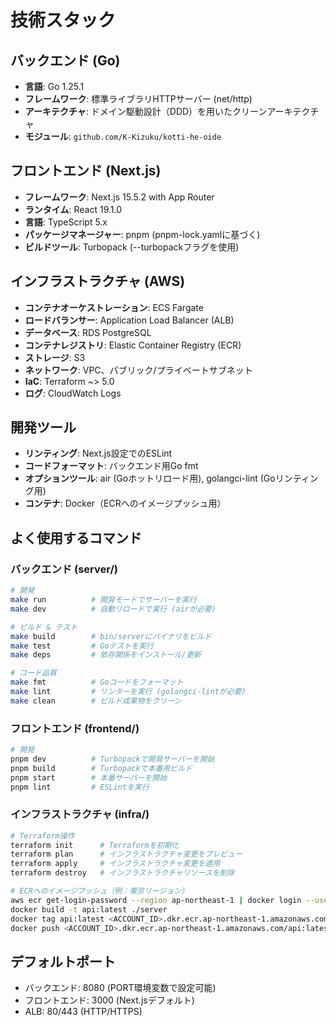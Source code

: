 # 技術スタック

## バックエンド (Go)
- **言語**: Go 1.25.1
- **フレームワーク**: 標準ライブラリHTTPサーバー (net/http)
- **アーキテクチャ**: ドメイン駆動設計（DDD）を用いたクリーンアーキテクチャ
- **モジュール**: `github.com/K-Kizuku/kotti-he-oide`

## フロントエンド (Next.js)
- **フレームワーク**: Next.js 15.5.2 with App Router
- **ランタイム**: React 19.1.0
- **言語**: TypeScript 5.x
- **パッケージマネージャー**: pnpm (pnpm-lock.yamlに基づく)
- **ビルドツール**: Turbopack (--turbopackフラグを使用)

## インフラストラクチャ (AWS)
- **コンテナオーケストレーション**: ECS Fargate
- **ロードバランサー**: Application Load Balancer (ALB)
- **データベース**: RDS PostgreSQL
- **コンテナレジストリ**: Elastic Container Registry (ECR)
- **ストレージ**: S3
- **ネットワーク**: VPC、パブリック/プライベートサブネット
- **IaC**: Terraform ~> 5.0
- **ログ**: CloudWatch Logs

## 開発ツール
- **リンティング**: Next.js設定でのESLint
- **コードフォーマット**: バックエンド用Go fmt
- **オプションツール**: air (Goホットリロード用), golangci-lint (Goリンティング用)
- **コンテナ**: Docker（ECRへのイメージプッシュ用）

## よく使用するコマンド

### バックエンド (server/)
```bash
# 開発
make run          # 開発モードでサーバーを実行
make dev          # 自動リロードで実行 (airが必要)

# ビルド & テスト
make build        # bin/serverにバイナリをビルド
make test         # Goテストを実行
make deps         # 依存関係をインストール/更新

# コード品質
make fmt          # Goコードをフォーマット
make lint         # リンターを実行 (golangci-lintが必要)
make clean        # ビルド成果物をクリーン
```

### フロントエンド (frontend/)
```bash
# 開発
pnpm dev          # Turbopackで開発サーバーを開始
pnpm build        # Turbopackで本番用ビルド
pnpm start        # 本番サーバーを開始
pnpm lint         # ESLintを実行
```

### インフラストラクチャ (infra/)
```bash
# Terraform操作
terraform init      # Terraformを初期化
terraform plan      # インフラストラクチャ変更をプレビュー
terraform apply     # インフラストラクチャ変更を適用
terraform destroy   # インフラストラクチャリソースを削除

# ECRへのイメージプッシュ（例：東京リージョン）
aws ecr get-login-password --region ap-northeast-1 | docker login --username AWS --password-stdin <ACCOUNT_ID>.dkr.ecr.ap-northeast-1.amazonaws.com
docker build -t api:latest ./server
docker tag api:latest <ACCOUNT_ID>.dkr.ecr.ap-northeast-1.amazonaws.com/api:latest
docker push <ACCOUNT_ID>.dkr.ecr.ap-northeast-1.amazonaws.com/api:latest
```

## デフォルトポート
- バックエンド: 8080 (PORT環境変数で設定可能)
- フロントエンド: 3000 (Next.jsデフォルト)
- ALB: 80/443 (HTTP/HTTPS)